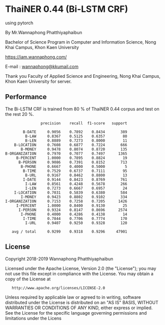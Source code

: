 # ThaiNER 0.44 (Bi-LSTM CRF)

using pytorch

By Mr.Wannaphong Phatthiyaphaibun

Bachelor of Science Program in Computer and Information Science, Nong Khai Campus, Khon Kaen University

<https://iam.wannaphong.com/>

E-mail : [wannaphong@kkumail.com](mailto:wannaphong@kkumail.com)



Thank you Faculty of Applied Science and Engineering, Nong Khai Campus, Khon Kaen University for server.



## Performance

The Bi-LSTM CRF is trained from 80 % of ThaiNER 0.44 corpus and test on the rest 20 %.

```
                precision    recall  f1-score   support

        B-DATE     0.9056    0.7892    0.8434       389
         B-LAW     0.8367    0.5125    0.6357        80
         B-LEN     0.8889    0.7273    0.8000        11
    B-LOCATION     0.7608    0.6877    0.7224       666
       B-MONEY     0.9478    0.8074    0.8720       135
B-ORGANIZATION     0.7970    0.7077    0.7497      1365
     B-PERCENT     1.0000    0.7895    0.8824        19
      B-PERSON     0.9086    0.7391    0.8152       713
       B-PHONE     0.6667    0.4000    0.5000         5
        B-TIME     0.7529    0.6737    0.7111        95
         B-URL     0.9167    0.8462    0.8800        13
        I-DATE     0.9144    0.8423    0.8769       761
         I-LAW     0.8561    0.4248    0.5678       266
         I-LEN     0.7273    0.6667    0.6957        24
    I-LOCATION     0.7031    0.5839    0.6380       584
       I-MONEY     0.9423    0.8802    0.9102       334
I-ORGANIZATION     0.7153    0.7258    0.7205      1426
     I-PERCENT     1.0000    0.8400    0.9130        25
      I-PERSON     0.9324    0.8147    0.8696      2574
       I-PHONE     0.4000    0.4286    0.4138        14
        I-TIME     0.7844    0.7706    0.7774       170
         I-URL     0.9407    0.9250    0.9328       120

   avg / total     0.9299    0.9318    0.9296     47901
```



## License

Copyright 2018-2019 Wannaphong Phatthiyaphaibun

Licensed under the Apache License, Version 2.0 (the "License"); you may not use this file except in compliance with the License. You may obtain a copy of the License at

```
   http://www.apache.org/licenses/LICENSE-2.0
```

Unless required by applicable law or agreed to in writing, software distributed under the License is distributed on an "AS IS" BASIS, WITHOUT WARRANTIES OR CONDITIONS OF ANY KIND, either express or implied. See the License for the specific language governing permissions and limitations under the Licens
